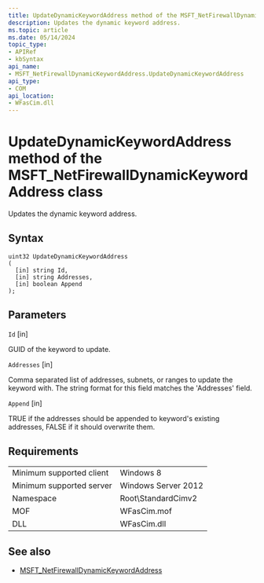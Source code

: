 ```yaml
---
title: UpdateDynamicKeywordAddress method of the MSFT_NetFirewallDynamicKeywordAddress class
description: Updates the dynamic keyword address.
ms.topic: article
ms.date: 05/14/2024
topic_type: 
- APIRef
- kbSyntax
api_name: 
- MSFT_NetFirewallDynamicKeywordAddress.UpdateDynamicKeywordAddress
api_type: 
- COM
api_location: 
- WFasCim.dll
---
```


# UpdateDynamicKeywordAddress method of the MSFT_NetFirewallDynamicKeywordAddress class

Updates the dynamic keyword address.

## Syntax

```mof
uint32 UpdateDynamicKeywordAddress
(
  [in] string Id,
  [in] string Addresses,
  [in] boolean Append
);
```

## Parameters

`Id` \[in\]

GUID of the keyword to update.

`Addresses` \[in\]

Comma separated list of addresses, subnets, or ranges to update the keyword with. The string format for this field matches the 'Addresses' field.

`Append` \[in\]

TRUE if the addresses should be appended to keyword's existing addresses, FALSE if it should overwrite them.

## Requirements

| | |
|-|-|
| Minimum supported client | Windows 8 |
| Minimum supported server | Windows Server 2012 |
| Namespace | Root\\StandardCimv2 |
| MOF | WFasCim.mof |
| DLL | WFasCim.dll |

## See also

* [MSFT_NetFirewallDynamicKeywordAddress](./msft-netfirewalldynamickeywordaddress.md)

